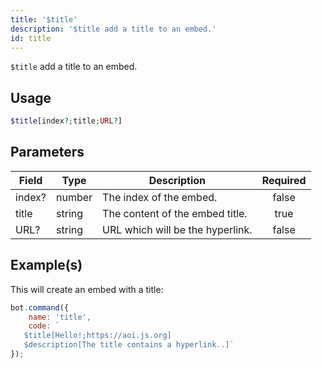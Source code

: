 ```yaml
---
title: '$title'
description: '$title add a title to an embed.'
id: title
---
```


`$title` add a title to an embed.

## Usage

```php
$title[index?;title;URL?]
```

## Parameters

| Field  | Type   | Description                      | Required |
| ------ | ------ | -------------------------------- |:--------:|
| index? | number | The index of the embed.          |  false   |
| title  | string | The content of the embed title.  |   true   |
| URL?   | string | URL which will be the hyperlink. |  false   |

## Example(s)

This will create an embed with a title:

```javascript
bot.command({
    name: 'title',
    code: `
   $title[Hello!;https://aoi.js.org]
   $description[The title contains a hyperlink..]`
});
```